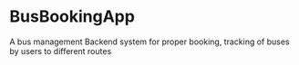# BusBookingApp
A bus management Backend system for proper booking, tracking of buses by users to different routes
